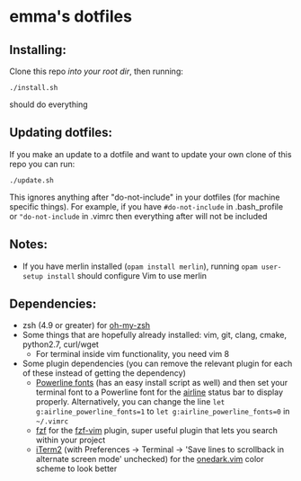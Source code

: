 <h1>emma's dotfiles</h1>

<h2>Installing:</h2>

Clone this repo <em>into your root dir</em>, then running:

```
./install.sh
``` 

should do everything

<h2>Updating dotfiles:</h2>

If you make an update to a dotfile and want to update your own clone of this repo you can run:

```
./update.sh
``` 

This ignores anything after "do-not-include" in your dotfiles (for machine specific things).
For example, if you have `#do-not-include` in .bash_profile or `"do-not-include`
in .vimrc then everything after will not be included

<h2>Notes:</h2>

- If you have merlin installed (`opam install merlin`), running `opam user-setup install` should configure Vim to use merlin

<h2>Dependencies:</h2>

- zsh (4.9 or greater) for [oh-my-zsh](https://github.com/robbyrussell/oh-my-zsh)
- Some things that are hopefully already installed: vim, git, clang, cmake, python2.7, curl/wget
    - For terminal inside vim functionality, you need vim 8
- Some plugin dependencies (you can remove the relevant plugin for each of these instead of getting the dependency)
    - [Powerline fonts](https://github.com/powerline/fonts) (has an easy install script as well) and then set your terminal font to a Powerline font for 
      the [airline](https://github.com/vim-airline/vim-airline) status bar to display properly. Alternatively, you can change the line 
      `let g:airline_powerline_fonts=1` to `let g:airline_powerline_fonts=0` in `~/.vimrc`
    - [fzf](https://github.com/junegunn/fzf) for the [fzf-vim](https://github.com/junegunn/fzf.vim) plugin, super useful plugin that lets you search within your project
    - [iTerm2](https://www.iterm2.com/) (with Preferences -> Terminal -> 'Save lines to scrollback in alternate screen mode' unchecked)
      for the [onedark.vim](https://github.com/joshdick/onedark.vim) color scheme to look better
